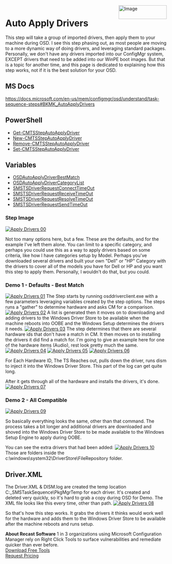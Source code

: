 <img style="float: right;" src="https://www.recastsoftware.com/wp-content/uploads/2021/10/Recast-Logo-Dark_Horizontal.svg"  alt="Image" height="43" width="150">

# Auto Apply Drivers

This step will take a group of imported drivers, then apply them to your machine during OSD.  I see this step phasing out, as most people are moving to a more dynamic way of doing drivers, and leveraging standard packages.  Personally, we don't have any drivers imported into our ConfigMgr system, EXCEPT drivers that need to be added into our WinPE boot images.  But that is a topic for another time, and this page is dedicated to explaining how this step works, not if it is the best solution for your OSD.

## MS Docs

<https://docs.microsoft.com/en-us/mem/configmgr/osd/understand/task-sequence-steps#BKMK_AutoApplyDrivers>

## PowerShell

- [Get-CMTSStepAutoApplyDriver](https://docs.microsoft.com/en-us/powershell/module/configurationmanager/Get-CMTSStepAutoApplyDriver)
- [New-CMTSStepAutoApplyDriver](https://docs.microsoft.com/en-us/powershell/module/configurationmanager/New-CMTSStepAutoApplyDriver)
- [Remove-CMTSStepAutoApplyDriver](https://docs.microsoft.com/en-us/powershell/module/configurationmanager/Remove-CMTSStepAutoApplyDriver)
- [Set-CMTSStepAutoApplyDriver](https://docs.microsoft.com/en-us/powershell/module/configurationmanager/Set-CMTSStepAutoApplyDriver)

## Variables

- [OSDAutoApplyDriverBestMatch](https://docs.microsoft.com/en-us/mem/configmgr/osd/understand/task-sequence-variables#OSDAutoApplyDriverBestMatch)
- [OSDAutoApplyDriverCategoryList](https://docs.microsoft.com/en-us/mem/configmgr/osd/understand/task-sequence-variables#OSDAutoApplyDriverCategoryList)
- [SMSTSDriverRequestConnectTimeOut](https://docs.microsoft.com/en-us/mem/configmgr/osd/understand/task-sequence-variables#SMSTSDriverRequestConnectTimeOut)
- [SMSTSDriverRequestReceiveTimeOut](https://docs.microsoft.com/en-us/mem/configmgr/osd/understand/task-sequence-variables#SMSTSDriverRequestReceiveTimeOut)
- [SMSTSDriverRequestResolveTimeOut](https://docs.microsoft.com/en-us/mem/configmgr/osd/understand/task-sequence-variables#SMSTSDriverRequestResolveTimeOut)
- [SMSTSDriverRequestSendTimeOut](https://docs.microsoft.com/en-us/mem/configmgr/osd/understand/task-sequence-variables#SMSTSDriverRequestSendTimeOut)

### Step Image

[![Apply Drivers 00](media/ApplyDrivers00.png)](media/ApplyDrivers00.png)

Not too many options here, but a few.  These are the defaults, and for the example I've left them alone.  You can limit to a specific category, and perhaps you could use this as a way to apply drivers based on some criteria, like how I have categories setup by Model.  Perhaps you've downloaded several drivers and built your own "Dell" or "HP" Category with the drivers to cover all of the models you have for Dell or HP and you want this step to apply them.  Personally, I wouldn't do that, but you could.

### Demo 1 - Defaults - Best Match

[![Apply Drivers 01](media/ApplyDrivers01.png)](media/ApplyDrivers01.png)
The Step starts by running  osddriverclient.exe with a few parameters leveraging variables created by the step options.
The steps runs a "gather" to determine hardware and asks CM for a comparison.
[![Apply Drivers 02](media/ApplyDrivers02.png)](media/ApplyDrivers02.png)
A list is generated then it moves on to downloading and adding drivers to the Windows Driver Store to be available when the machine reboots into OOBE and the Windows Setup determines the drivers it needs.
[![Apply Drivers 03](media/ApplyDrivers03.png)](media/ApplyDrivers03.png)
The step determines that there are several hardware ids that don't have a match in CM.  It then moves on to installing the drivers it did find a match for.  I'm going to give an example here for one of the hardware items (Audio), rest look pretty much the same.
[![Apply Drivers 04](media/ApplyDrivers04.png)](media/ApplyDrivers04.png)
[![Apply Drivers 05](media/ApplyDrivers05.png)](media/ApplyDrivers05.png)
[![Apply Drivers 06](media/ApplyDrivers06.png)](media/ApplyDrivers06.png)

For Each Hardware ID, The TS Reaches out, pulls down the driver, runs dism to inject it into the Windows Driver Store.  This part of the log can get quite long.

After it gets through all of the hardware and installs the drivers, it's done.
[![Apply Drivers 07](media/ApplyDrivers07.png)](media/ApplyDrivers07.png)

### Demo 2 - All Compatible

[![Apply Drivers 09](media/ApplyDrivers09.png)](media/ApplyDrivers09.png)

So basically everything looks the same, other than that command.  The process takes a bit longer and additional drivers are downloaded and shoved into the Windows Driver Store to be made available to the Windows Setup Engine to apply during OOBE.

You can see the extra drivers that had been added:
[![Apply Drivers 10](media/ApplyDrivers10.png)](media/ApplyDrivers10.png)
Those are folders inside the c:\windows\system32\DriverStore\FileRepository folder.

## Driver.XML

The Driver.XML & DISM.log are created the temp location C:\_SMSTaskSequence\PkgMgrTemp for each driver. It's created and deleted very quickly, so it's hard to grab a copy during OSD for Demo. The XML file looks like this every time, other than path.
[![Apply Drivers 08](media/ApplyDrivers08.png)](media/ApplyDrivers08.png)

So that's how this step works.  It grabs the drivers it thinks would work well for the hardware and adds them to the Windows Driver Store to be available after the machine reboots and runs setup.

**About Recast Software**
1 in 3 organizations using Microsoft Configuration Manager rely on Right Click Tools to surface vulnerabilities and remediate quicker than ever before.  
[Download Free Tools](https://www.recastsoftware.com/?utm_source=cmdocs&utm_medium=referral&utm_campaign=cmdocs#formarea)  
[Request Pricing](https://www.recastsoftware.com/pricing?utm_source=cmdocs&utm_medium=referral&utm_campaign=cmdocs)
